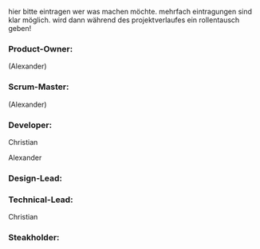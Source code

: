 hier bitte eintragen wer was machen möchte. 
mehrfach eintragungen sind klar möglich. wird dann während des projektverlaufes ein rollentausch geben!

### Product-Owner:
(Alexander)
### Scrum-Master:
(Alexander)
### Developer:
Christian

Alexander
### Design-Lead:

### Technical-Lead:
Christian

### Steakholder:
